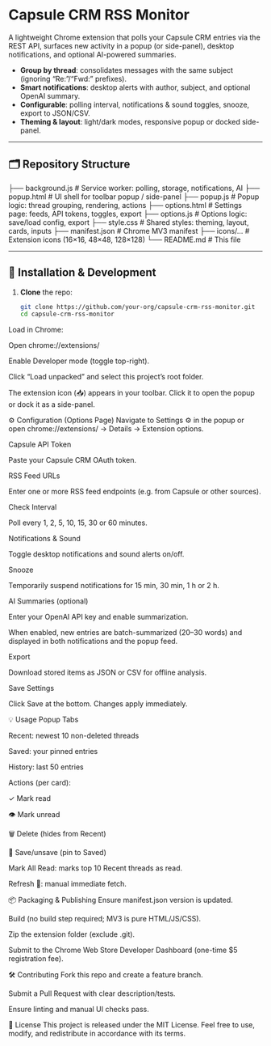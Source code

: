 # Capsule CRM RSS Monitor

A lightweight Chrome extension that polls your Capsule CRM entries via the REST API, surfaces new activity in a popup (or side-panel), desktop notifications, and optional AI-powered summaries.  

- **Group by thread**: consolidates messages with the same subject (ignoring “Re:”/“Fwd:” prefixes).  
- **Smart notifications**: desktop alerts with author, subject, and optional OpenAI summary.  
- **Configurable**: polling interval, notifications & sound toggles, snooze, export to JSON/CSV.  
- **Theming & layout**: light/dark modes, responsive popup or docked side-panel.  

---

## 🗂️ Repository Structure

├── background.js # Service worker: polling, storage, notifications, AI
├── popup.html # UI shell for toolbar popup / side-panel
├── popup.js # Popup logic: thread grouping, rendering, actions
├── options.html # Settings page: feeds, API tokens, toggles, export
├── options.js # Options logic: save/load config, export
├── style.css # Shared styles: theming, layout, cards, inputs
├── manifest.json # Chrome MV3 manifest
├── icons/… # Extension icons (16×16, 48×48, 128×128)
└── README.md # This file

---

## 🚀 Installation & Development

1. **Clone** the repo:
   ```bash
   git clone https://github.com/your-org/capsule-crm-rss-monitor.git
   cd capsule-crm-rss-monitor
Load in Chrome:

Open chrome://extensions/

Enable Developer mode (toggle top-right).

Click “Load unpacked” and select this project’s root folder.

The extension icon (📥) appears in your toolbar. Click it to open the popup or dock it as a side-panel.

⚙️ Configuration (Options Page)
Navigate to Settings ⚙️ in the popup or open chrome://extensions/ → Details → Extension options.

Capsule API Token

Paste your Capsule CRM OAuth token.

RSS Feed URLs

Enter one or more RSS feed endpoints (e.g. from Capsule or other sources).

Check Interval

Poll every 1, 2, 5, 10, 15, 30 or 60 minutes.

Notifications & Sound

Toggle desktop notifications and sound alerts on/off.

Snooze

Temporarily suspend notifications for 15 min, 30 min, 1 h or 2 h.

AI Summaries (optional)

Enter your OpenAI API key and enable summarization.

When enabled, new entries are batch-summarized (20–30 words)
and displayed in both notifications and the popup feed.

Export

Download stored items as JSON or CSV for offline analysis.

Save Settings

Click Save at the bottom. Changes apply immediately.

💡 Usage
Popup Tabs

Recent: newest 10 non-deleted threads

Saved: your pinned entries

History: last 50 entries

Actions (per card):

✓ Mark read

👁 Mark unread

🗑 Delete (hides from Recent)

📌 Save/unsave (pin to Saved)

Mark All Read: marks top 10 Recent threads as read.

Refresh 🔄: manual immediate fetch.

📦 Packaging & Publishing
Ensure manifest.json version is updated.

Build (no build step required; MV3 is pure HTML/JS/CSS).

Zip the extension folder (exclude .git).

Submit to the Chrome Web Store Developer Dashboard (one-time $5 registration fee).

🛠️ Contributing
Fork this repo and create a feature branch.

Submit a Pull Request with clear description/tests.

Ensure linting and manual UI checks pass.

📄 License
This project is released under the MIT License.
Feel free to use, modify, and redistribute in accordance with its terms.
